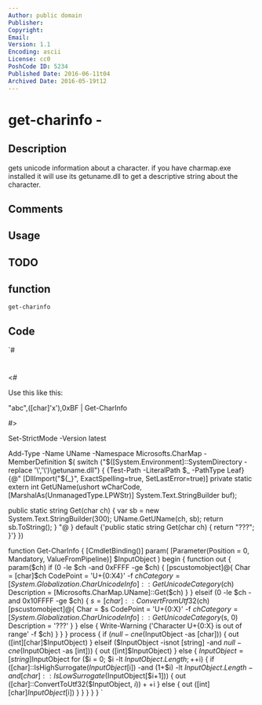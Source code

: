 ```yaml
---
Author: public domain
Publisher: 
Copyright: 
Email: 
Version: 1.1
Encoding: ascii
License: cc0
PoshCode ID: 5234
Published Date: 2016-06-11t04
Archived Date: 2016-05-19t12
---
```


# get-charinfo - 

## Description

gets unicode information about a character. if you have charmap.exe installed it will use its getuname.dll to get a descriptive string about the character.

## Comments



## Usage



## TODO



## function

`get-charinfo`

## Code

`#
 #
 <#
 
 Use this like this:
 
 "abc",([char]'x'),0xBF | Get-CharInfo
 
 #>
 
 Set-StrictMode -Version latest
 
 Add-Type -Name UName -Namespace Microsofts.CharMap -MemberDefinition $(
 	switch ("$([System.Environment]::SystemDirectory -replace '\\','\\')\\getuname.dll") {
 	{Test-Path -LiteralPath $_ -PathType Leaf} {@"
 [DllImport("${_}", ExactSpelling=true, SetLastError=true)]
 private static extern int GetUName(ushort wCharCode, [MarshalAs(UnmanagedType.LPWStr)] System.Text.StringBuilder buf);
 
 public static string Get(char ch) {
 	var sb = new System.Text.StringBuilder(300);
 	UName.GetUName(ch, sb);
 	return sb.ToString();
 }
 "@
 	}
 	default {'public static string Get(char ch) { return "???"; }'}
 	})
 
 function Get-CharInfo {
 	[CmdletBinding()]
 	param(
 		[Parameter(Position = 0, Mandatory, ValueFromPipeline)]
 		$InputObject
 	)
 	begin {
 		function out {
 			param($ch)
 			if (0 -le $ch -and 0xFFFF -ge $ch) {
 				[pscustomobject]@{
 					Char = [char]$ch
 					CodePoint = 'U+{0:X4}' -f $ch
 					Category = [System.Globalization.CharUnicodeInfo]::GetUnicodeCategory($ch)
 					Description = [Microsofts.CharMap.UName]::Get($ch)
 				}
 			} elseif (0 -le $ch -and 0x10FFFF -ge $ch) {
 				$s = [char]::ConvertFromUtf32($ch)
 				[pscustomobject]@{
 					Char = $s
 					CodePoint = 'U+{0:X}' -f $ch
 					Category = [System.Globalization.CharUnicodeInfo]::GetUnicodeCategory($s, 0)
 					Description = '???'
 				}
 			} else {
 				Write-Warning ('Character U+{0:X} is out of range' -f $ch)
 			}
 		}
 	}
 	process {
 		if ($null -cne ($InputObject -as [char])) {
 			out ([int][char]$InputObject)
 		} elseif ($InputObject -isnot [string] -and $null -cne ($InputObject -as [int])) {
 			out ([int]$InputObject)
 		} else {
 			$InputObject = [string]$InputObject
 			for ($i = 0; $i -lt $InputObject.Length; ++$i) {
 				if ([char]::IsHighSurrogate($InputObject[$i]) -and (1+$i) -lt $InputObject.Length -and [char]::IsLowSurrogate($InputObject[$i+1])) {
 					out ([char]::ConvertToUtf32($InputObject, $i))
 					++$i
 				} else {
 					out ([int][char]$InputObject[$i])
 				}
 			}
 		}
 	}
 }
`

